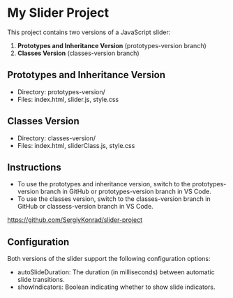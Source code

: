 # My Slider Project

This project contains two versions of a JavaScript slider:

1. **Prototypes and Inheritance Version** (prototypes-version branch)
2. **Classes Version** (classes-version branch)

## Prototypes and Inheritance Version

- Directory: prototypes-version/
- Files: index.html, slider.js, style.css

## Classes Version

- Directory: classes-version/
- Files: index.html, sliderClass.js, style.css

## Instructions

- To use the prototypes and inheritance version, switch to the prototypes-version branch in GitHub or prototypes-version branch in VS Code.
- To use the classes version, switch to the classes-version branch in GitHub or classess-version branch in VS Code.

https://github.com/SergiyKonrad/slider-project

## Configuration

Both versions of the slider support the following configuration options:

- autoSlideDuration: The duration (in milliseconds) between automatic slide transitions.
- showIndicators: Boolean indicating whether to show slide indicators.
